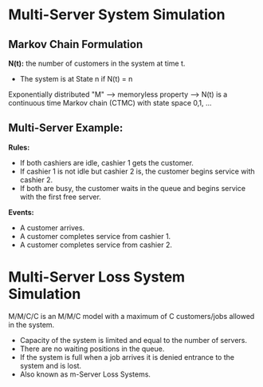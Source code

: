 # Multi-Server System Simulation

## Markov Chain Formulation

**N(t):** the number of customers in the system at time t.
- The system is at State n if N(t) = n

Exponentially distributed "M" --> memoryless property --> N(t) is
a continuous time Markov chain (CTMC) with state space 0,1, ...

## Multi-Server Example:
**Rules:**
- If both cashiers are idle, cashier 1 gets the customer.
- If cashier 1 is not idle but cashier 2 is, the customer begins
service with cashier 2.
- If both are busy, the customer waits in the queue and begins
service with the first free server.

**Events:**
- A customer arrives.
- A customer completes service from cashier 1.
- A customer completes service from cashier 2.



# Multi-Server Loss System Simulation
M/M/C/C is an M/M/C model with a maximum of C customers/jobs allowed in the system.
- Capacity of the system is limited and equal to the number of servers.
- There are no waiting positions in the queue.
- If the system is full when a job arrives it is denied entrance to the system and is lost.
- Also known as m-Server Loss Systems.


